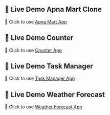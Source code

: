 ## 🚀 Live Demo Apna Mart Clone
🔗 Click to use [Apna Mart App](apna-mart-clone-by-sonu.vercel.app)

## 🚀 Live Demo Counter
🔗 Click to use [Counter App](https://react-assignment-beige.vercel.app/)

## 🚀 Live Demo Task Manager
🔗 Click to use [Task Manager App](https://react-assignment-task-manager-app.vercel.app/)

## 🚀 Live Demo Weather Forecast
🔗 Click to use [Weather Forecast App](https://weather-forecast-by-sonu.vercel.app/)
